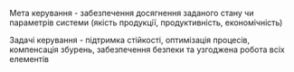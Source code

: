 Мета керування - забезпечення досягнення заданого стану чи параметрів системи (якість продукції, продуктивність, економічність)

Задачі керування - підтримка стійкості, оптимізація процесів, компенсація збурень, забезпечення безпеки та узгоджена робота всіх елементів